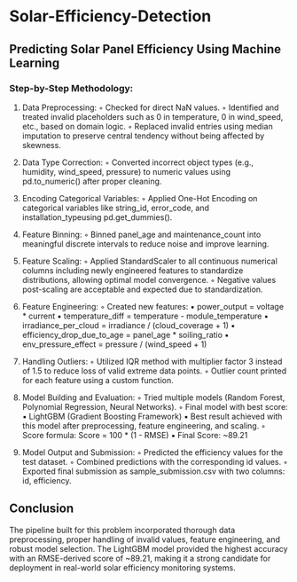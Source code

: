 # Solar-Efficiency-Detection

## Predicting Solar Panel Efficiency Using Machine Learning


### Step-by-Step Methodology:

1. Data Preprocessing:
        ◦ Checked for direct NaN values.
        ◦ Identified and treated invalid placeholders such as 0 in temperature, 0 in wind_speed, etc., based on domain logic.
        ◦ Replaced invalid entries using median imputation to preserve central tendency without being affected by skewness.

2. Data Type Correction:
        ◦ Converted incorrect object types (e.g., humidity, wind_speed, pressure) to numeric values using pd.to_numeric() after proper cleaning.

3. Encoding Categorical Variables:
        ◦ Applied One-Hot Encoding on categorical variables like string_id, error_code, and installation_typeusing pd.get_dummies().

4. Feature Binning:
        ◦ Binned panel_age and maintenance_count into meaningful discrete intervals to reduce noise and improve learning.

5. Feature Scaling:
        ◦ Applied StandardScaler to all continuous numerical columns including newly engineered features to standardize distributions, allowing optimal model convergence.
        ◦ Negative values post-scaling are acceptable and expected due to standardization.

6. Feature Engineering:
        ◦ Created new features:
            ▪ power_output = voltage * current
            ▪ temperature_diff = temperature - module_temperature
            ▪ irradiance_per_cloud = irradiance / (cloud_coverage + 1)
            ▪ efficiency_drop_due_to_age = panel_age * soiling_ratio
            ▪ env_pressure_effect = pressure / (wind_speed + 1)

7. Handling Outliers:
        ◦ Utilized IQR method with multiplier factor 3 instead of 1.5 to reduce loss of valid extreme data points.
        ◦ Outlier count printed for each feature using a custom function.

8. Model Building and Evaluation:
        ◦ Tried multiple models (Random Forest, Polynomial Regression, Neural Networks).
        ◦ Final model with best score:
            ▪ LightGBM (Gradient Boosting Framework)
            ▪ Best result achieved with this model after preprocessing, feature engineering, and scaling.
        ◦ Score formula: Score = 100 * (1 - RMSE)
            ▪ Final Score: ~89.21

9. Model Output and Submission:
        ◦ Predicted the efficiency values for the test dataset.
        ◦ Combined predictions with the corresponding id values.
        ◦ Exported final submission as sample_submission.csv with two columns: id, efficiency.
   
## Conclusion
The pipeline built for this problem incorporated thorough data preprocessing, proper handling of invalid values, feature engineering, and robust model selection. The LightGBM model provided the highest accuracy with an RMSE-derived score of ~89.21, making it a strong candidate for deployment in real-world solar efficiency monitoring systems.
